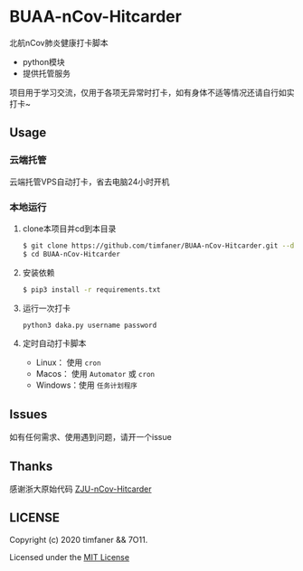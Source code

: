 # BUAA-nCov-Hitcarder

北航nCov肺炎健康打卡脚本

 - python模块
 - 提供托管服务


 项目用于学习交流，仅用于各项无异常时打卡，如有身体不适等情况还请自行如实打卡~




## Usage

### 云端托管

云端托管VPS自动打卡，省去电脑24小时开机

### 本地运行

1. clone本项目并cd到本目录
    ```bash
    $ git clone https://github.com/timfaner/BUAA-nCov-Hitcarder.git --depth 1
    $ cd BUAA-nCov-Hitcarder
    ```
    
2. 安装依赖

    ```bash
    $ pip3 install -r requirements.txt
    ```

3. 运行一次打卡
    ```bash
    python3 daka.py username password
    ```

4. 定时自动打卡脚本
    - Linux：  使用 `cron`
    - Macos：  使用 `Automator` 或 `cron`
    - Windows：使用 `任务计划程序`


## Issues
如有任何需求、使用遇到问题，请开一个issue

## Thanks

感谢浙大原始代码 [ZJU-nCov-Hitcarder](https://github.com/Tishacy/ZJU-nCov-Hitcarder)




## LICENSE

Copyright (c) 2020 timfaner && 7O11.

Licensed under the [MIT License](https://github.com/timfaner/BUAA-nCov-Hitcarder/blob/master/LICENSE)



